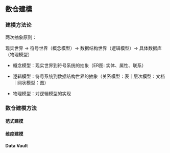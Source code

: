 ## 数仓建模
### 建模方法论
两次抽象原则：

现实世界 -> 符号世界（概念模型）-> 数据结构世界（逻辑模型）-> 具体数据库（物理模型）

- 概念模型：现实世界到符号系统的抽象（ER图: 实体、属性、联系）


- 逻辑模型：符号系统到数据结构世界的抽象（关系模型：表｜层次模型：文档｜网状模型：图）


- 物理模型：对逻辑模型的实现

### 数仓建模方法
#### 范式建模
#### 维度建模
#### Data Vault


